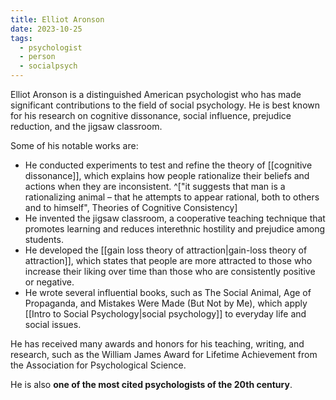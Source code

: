 ```yaml
---
title: Elliot Aronson
date: 2023-10-25
tags:
  - psychologist
  - person
  - socialpsych
---
```

Elliot Aronson is a distinguished American psychologist who has made significant contributions to the field of social psychology. He is best known for his research on cognitive dissonance, social influence, prejudice reduction, and the jigsaw classroom. 

Some of his notable works are:

- He conducted experiments to test and refine the theory of [[cognitive dissonance]], which explains how people rationalize their beliefs and actions when they are inconsistent. ^["it suggests that man is a rationalizing animal – that he attempts to appear rational, both to others and to himself", Theories of Cognitive Consistency]
- He invented the jigsaw classroom, a cooperative teaching technique that promotes learning and reduces interethnic hostility and prejudice among students. 
- He developed the [[gain loss theory of attraction|gain-loss theory of attraction]], which states that people are more attracted to those who increase their liking over time than those who are consistently positive or negative. 
- He wrote several influential books, such as The Social Animal, Age of Propaganda, and Mistakes Were Made (But Not by Me), which apply [[Intro to Social Psychology|social psychology]] to everyday life and social issues. 

He has received many awards and honors for his teaching, writing, and research, such as the William James Award for Lifetime Achievement from the Association for Psychological Science. 

He is also **one of the most cited psychologists of the 20th century**. 